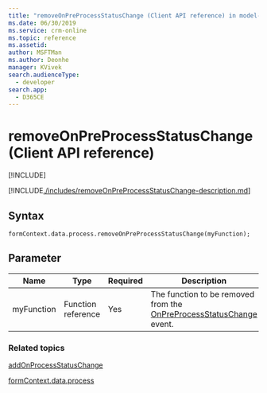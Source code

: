 ```yaml
---
title: "removeOnPreProcessStatusChange (Client API reference) in model-driven apps in Power Apps| MicrosoftDocs"
ms.date: 06/30/2019
ms.service: crm-online
ms.topic: reference
ms.assetid: 
author: MSFTMan
ms.author: Deonhe
manager: KVivek
search.audienceType: 
  - developer
search.app: 
  - D365CE
---
```

# removeOnPreProcessStatusChange (Client API reference)

[!INCLUDE[](../../../../../../includes/cc_applies_to_update_9_0_0.md)]

[!INCLUDE[./includes/removeOnPreProcessStatusChange-description.md](./includes/removeOnPreProcessStatusChange-description.md)]

## Syntax

`formContext.data.process.removeOnPreProcessStatusChange(myFunction);`

## Parameter

|Name|Type|Required|Description|
|--|--|--|--|
|myFunction|Function reference|Yes|The function to be removed from the [OnPreProcessStatusChange](../../events/onpreprocessstatuschange.md) event.|

### Related topics

[addOnProcessStatusChange](addOnProcessStatusChange.md)
 
[formContext.data.process](../../formContext-data-process.md)
 


